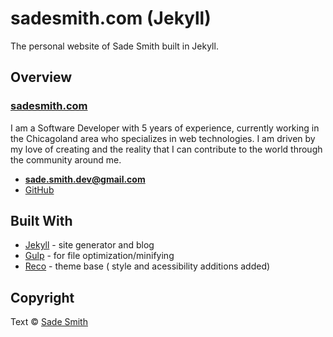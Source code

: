 # sadesmith.com (Jekyll)

The personal website of Sade Smith built in Jekyll. 

## Overview

### [sadesmith.com](https://sadesmith.com)

I am a Software Developer with 5 years of experience, currently working in the Chicagoland area who specializes in web technologies. I am driven by my love of creating and the reality that I can contribute to the world through the community around me.

- **[sade.smith.dev@gmail.com](mailto:sade.smith.dev@gmail.com)**
- [GitHub](https://github.com/smithsa)


## Built With
*  [Jekyll](https://jekyllrb.com/) - site generator and blog
*  [Gulp](https://gulpjs.com/) - for file optimization/minifying
*  [Reco](https://themeforest.net/item/reco-personal-portfolio-template/17846272) - theme base ( style and acessibility additions added)

## Copyright

Text © [Sade Smith](https://sadesmith.com)
